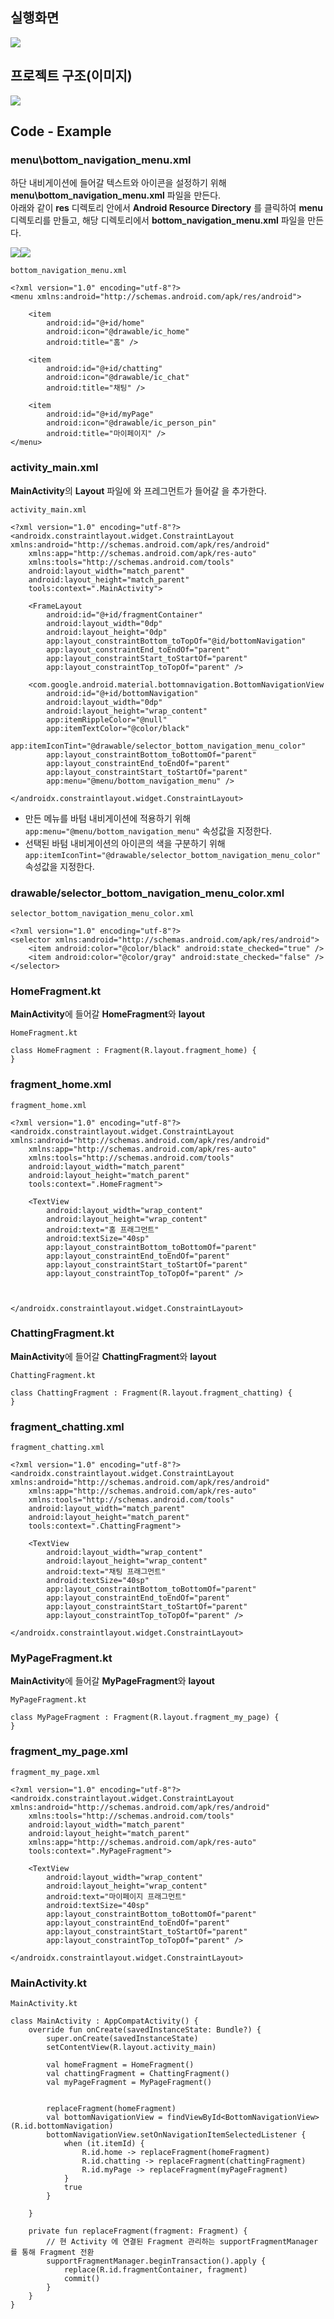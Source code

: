 ## 실행화면

![](https://user-images.githubusercontent.com/40654227/147105040-f59a3989-2b8c-4eee-aa49-be52880e5cea.gif)

## 프로젝트 구조(이미지)

![](https://user-images.githubusercontent.com/40654227/147100924-47c0e7e9-6ca0-40f2-a98d-c919d1546c97.png)

## Code - Example

### menu\\bottom\_navigation\_menu.xml

하단 내비게이션에 들어갈 텍스트와 아이콘을 설정하기 위해 **menu\\bottom\_navigation\_menu.xml** 파일을 만든다.  
아래와 같이 **res** 디렉토리 안에서 **Android Resource Directory** 를 클릭하여 **menu** 디렉토리를 만들고, 해당 디렉토리에서 **bottom\_navigation\_menu.xml** 파일을 만든다.

![](https://user-images.githubusercontent.com/40654227/147101294-110963a9-64b5-45d9-8155-340e7f13fe8f.png)![](https://user-images.githubusercontent.com/40654227/147101769-e61d2722-908a-423c-9355-9592883456dc.png)

```
bottom_navigation_menu.xml

<?xml version="1.0" encoding="utf-8"?>
<menu xmlns:android="http://schemas.android.com/apk/res/android">

    <item
        android:id="@+id/home"
        android:icon="@drawable/ic_home"
        android:title="홈" />

    <item
        android:id="@+id/chatting"
        android:icon="@drawable/ic_chat"
        android:title="채팅" />

    <item
        android:id="@+id/myPage"
        android:icon="@drawable/ic_person_pin"
        android:title="마이페이지" />
</menu>
```

### activity\_main.xml

**MainActivity**의 **Layout** 파일에 **<BottomNavigationView>** 와 프레그먼트가 들어갈 **<FrameLayout>** 을 추가한다.

```
activity_main.xml

<?xml version="1.0" encoding="utf-8"?>
<androidx.constraintlayout.widget.ConstraintLayout xmlns:android="http://schemas.android.com/apk/res/android"
    xmlns:app="http://schemas.android.com/apk/res-auto"
    xmlns:tools="http://schemas.android.com/tools"
    android:layout_width="match_parent"
    android:layout_height="match_parent"
    tools:context=".MainActivity">

    <FrameLayout
        android:id="@+id/fragmentContainer"
        android:layout_width="0dp"
        android:layout_height="0dp"
        app:layout_constraintBottom_toTopOf="@id/bottomNavigation"
        app:layout_constraintEnd_toEndOf="parent"
        app:layout_constraintStart_toStartOf="parent"
        app:layout_constraintTop_toTopOf="parent" />

    <com.google.android.material.bottomnavigation.BottomNavigationView
        android:id="@+id/bottomNavigation"
        android:layout_width="0dp"
        android:layout_height="wrap_content"
        app:itemRippleColor="@null"
        app:itemTextColor="@color/black"
        app:itemIconTint="@drawable/selector_bottom_navigation_menu_color"
        app:layout_constraintBottom_toBottomOf="parent"
        app:layout_constraintEnd_toEndOf="parent"
        app:layout_constraintStart_toStartOf="parent"
        app:menu="@menu/bottom_navigation_menu" />

</androidx.constraintlayout.widget.ConstraintLayout>
```

-   만든 메뉴를 바텀 내비게이션에 적용하기 위해 `app:menu="@menu/bottom_navigation_menu"` 속성값을 지정한다.
-   선택된 바텀 내비게이션의 아이콘의 색을 구분하기 위해 `app:itemIconTint="@drawable/selector_bottom_navigation_menu_color"` 속성값을 지정한다.

### drawable/selector\_bottom\_navigation\_menu\_color.xml

```
selector_bottom_navigation_menu_color.xml

<?xml version="1.0" encoding="utf-8"?>
<selector xmlns:android="http://schemas.android.com/apk/res/android">
    <item android:color="@color/black" android:state_checked="true" />
    <item android:color="@color/gray" android:state_checked="false" />
</selector>
```

### HomeFragment.kt

**MainActivity**에 들어갈 **HomeFragment**와 **layout**

```
HomeFragment.kt

class HomeFragment : Fragment(R.layout.fragment_home) {
}
```

### fragment\_home.xml

```
fragment_home.xml

<?xml version="1.0" encoding="utf-8"?>
<androidx.constraintlayout.widget.ConstraintLayout xmlns:android="http://schemas.android.com/apk/res/android"
    xmlns:app="http://schemas.android.com/apk/res-auto"
    xmlns:tools="http://schemas.android.com/tools"
    android:layout_width="match_parent"
    android:layout_height="match_parent"
    tools:context=".HomeFragment">

    <TextView
        android:layout_width="wrap_content"
        android:layout_height="wrap_content"
        android:text="홈 프래그먼트"
        android:textSize="40sp"
        app:layout_constraintBottom_toBottomOf="parent"
        app:layout_constraintEnd_toEndOf="parent"
        app:layout_constraintStart_toStartOf="parent"
        app:layout_constraintTop_toTopOf="parent" />



</androidx.constraintlayout.widget.ConstraintLayout>
```

### ChattingFragment.kt

**MainActivity**에 들어갈 **ChattingFragment**와 **layout**

```
ChattingFragment.kt

class ChattingFragment : Fragment(R.layout.fragment_chatting) {
}
```

### fragment\_chatting.xml

```
fragment_chatting.xml

<?xml version="1.0" encoding="utf-8"?>
<androidx.constraintlayout.widget.ConstraintLayout xmlns:android="http://schemas.android.com/apk/res/android"
    xmlns:app="http://schemas.android.com/apk/res-auto"
    xmlns:tools="http://schemas.android.com/tools"
    android:layout_width="match_parent"
    android:layout_height="match_parent"
    tools:context=".ChattingFragment">

    <TextView
        android:layout_width="wrap_content"
        android:layout_height="wrap_content"
        android:text="채팅 프래그먼트"
        android:textSize="40sp"
        app:layout_constraintBottom_toBottomOf="parent"
        app:layout_constraintEnd_toEndOf="parent"
        app:layout_constraintStart_toStartOf="parent"
        app:layout_constraintTop_toTopOf="parent" />

</androidx.constraintlayout.widget.ConstraintLayout>
```

### MyPageFragment.kt

**MainActivity**에 들어갈 **MyPageFragment**와 **layout**

```
MyPageFragment.kt

class MyPageFragment : Fragment(R.layout.fragment_my_page) {  
}
```

### fragment\_my\_page.xml

```
fragment_my_page.xml

<?xml version="1.0" encoding="utf-8"?>
<androidx.constraintlayout.widget.ConstraintLayout xmlns:android="http://schemas.android.com/apk/res/android"
    xmlns:tools="http://schemas.android.com/tools"
    android:layout_width="match_parent"
    android:layout_height="match_parent"
    xmlns:app="http://schemas.android.com/apk/res-auto"
    tools:context=".MyPageFragment">

    <TextView
        android:layout_width="wrap_content"
        android:layout_height="wrap_content"
        android:text="마이페이지 프래그먼트"
        android:textSize="40sp"
        app:layout_constraintBottom_toBottomOf="parent"
        app:layout_constraintEnd_toEndOf="parent"
        app:layout_constraintStart_toStartOf="parent"
        app:layout_constraintTop_toTopOf="parent" />

</androidx.constraintlayout.widget.ConstraintLayout>
```

### MainActivity.kt

```
MainActivity.kt

class MainActivity : AppCompatActivity() {
    override fun onCreate(savedInstanceState: Bundle?) {
        super.onCreate(savedInstanceState)
        setContentView(R.layout.activity_main)

        val homeFragment = HomeFragment()
        val chattingFragment = ChattingFragment()
        val myPageFragment = MyPageFragment()


        replaceFragment(homeFragment)
        val bottomNavigationView = findViewById<BottomNavigationView>(R.id.bottomNavigation)
        bottomNavigationView.setOnNavigationItemSelectedListener {
            when (it.itemId) {
                R.id.home -> replaceFragment(homeFragment)
                R.id.chatting -> replaceFragment(chattingFragment)
                R.id.myPage -> replaceFragment(myPageFragment)
            }
            true
        }

    }

    private fun replaceFragment(fragment: Fragment) {
        // 현 Activity 에 연결된 Fragment 관리하는 supportFragmentManager 를 통해 Fragment 전환
        supportFragmentManager.beginTransaction().apply {
            replace(R.id.fragmentContainer, fragment)
            commit()
        }
    }
}
```
